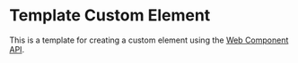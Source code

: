 # Template Custom Element

This is a template for creating a custom element using the [Web Component API](https://developer.mozilla.org/en-US/docs/Web/Web_Components).